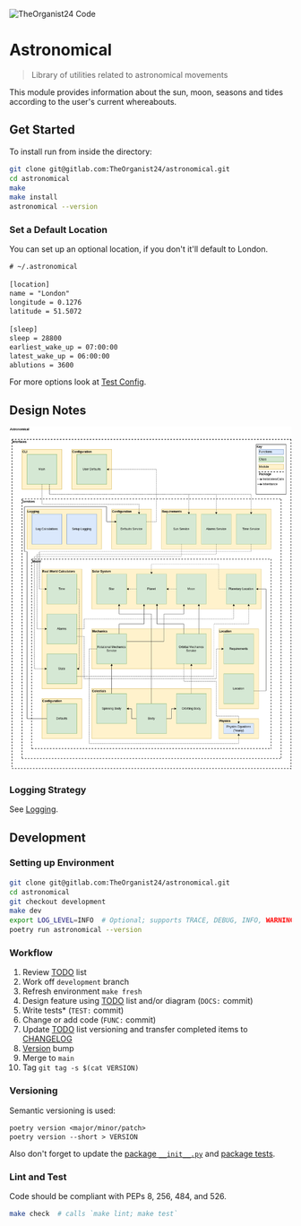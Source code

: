 ![TheOrganist24 Code](https://hosted.courtman.me.uk/img/logos/theorganist24_banner_code.png "TheOrganist24 Code")

# Astronomical
> Library of utilities related to astronomical movements

This module provides information about the sun, moon, seasons and tides according to the user's current whereabouts.

## Get Started
To install run from inside the directory:
```bash
git clone git@gitlab.com:TheOrganist24/astronomical.git
cd astronomical
make
make install
astronomical --version
```

### Set a Default Location
You can set up an optional location, if you don't it'll default to London.

```
# ~/.astronomical

[location]
name = "London"
longitude = 0.1276
latitude = 51.5072

[sleep]
sleep = 28800
earliest_wake_up = 07:00:00
latest_wake_up = 06:00:00
ablutions = 3600
```

For more options look at [Test Config](tests/data/config.ini).


## Design Notes
![Full Design](img/full_design.png "Full Design")

### Logging Strategy
See [Logging](docs/logging.md).


## Development
### Setting up Environment
```bash
git clone git@gitlab.com:TheOrganist24/astronomical.git
cd astronomical
git checkout development
make dev
export LOG_LEVEL=INFO  # Optional; supports TRACE, DEBUG, INFO, WARNING, ERROR, CRITICAL
poetry run astronomical --version
```


### Workflow
1. Review [TODO](TODO.md) list
2. Work off `development` branch
3. Refresh environment `make fresh`
4. Design feature using [TODO](TODO.md) list and/or diagram (`DOCS:` commit)
5. Write tests* (`TEST:` commit)
6. Change or add code (`FUNC:` commit)
7. Update [TODO](TODO.md) list versioning and transfer completed items to [CHANGELOG](CHANGELOG.md)
8. [Version](#Versioning) bump
9. Merge to `main`
10. Tag `git tag -s $(cat VERSION)`


### Versioning
Semantic versioning is used:
```
poetry version <major/minor/patch>
poetry version --short > VERSION
```

Also don't forget to update the [package `__init__.py`](astronomical/__init__.py) and [package tests](tests/test_astronomical.py).


### Lint and Test
Code should be compliant with PEPs 8, 256, 484, and 526.
```bash
make check  # calls `make lint; make test`
```